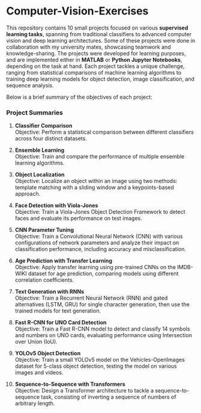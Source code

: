 # Computer-Vision-Exercises

This repository contains 10 small projects focused on various **supervised learning tasks**, spanning from traditional classifiers to advanced computer vision and deep learning architectures. Some of these projects were done in collaboration with my university mates, showcasing teamwork and knowledge-sharing. The projects were developed for learning purposes, and are implemented either in **MATLAB** or **Python Jupyter Notebooks**, depending on the task at hand. Each project tackles a unique challenge, ranging from statistical comparisons of machine learning algorithms to training deep learning models for object detection, image classification, and sequence analysis.

Below is a brief summary of the objectives of each project:

### Project Summaries
1. **Classifier Comparison**  
Objective: Perform a statistical comparison between different classifiers across four distinct datasets.

2. **Ensemble Learning**  
Objective: Train and compare the performance of multiple ensemble learning algorithms.

3. **Object Localization**  
Objective: Localize an object within an image using two methods: template matching with a sliding window and a keypoints-based approach.

4. **Face Detection with Viola-Jones**  
Objective: Train a Viola-Jones Object Detection Framework to detect faces and evaluate its performance on test images.

5. **CNN Parameter Tuning**  
Objective: Train a Convolutional Neural Network (CNN) with various configurations of network parameters and analyze their impact on classification performance, including accuracy and misclassification.

6. **Age Prediction with Transfer Learning**  
Objective: Apply transfer learning using pre-trained CNNs on the IMDB-WIKI dataset for age prediction, comparing models using different correlation coefficients.

7. **Text Generation with RNNs**  
Objective: Train a Recurrent Neural Network (RNN) and gated alternatives (LSTM, GRU) for single character generation, then use the trained models for text generation.

8. **Fast R-CNN for UNO Card Detection**  
Objective: Train a Fast R-CNN model to detect and classify 14 symbols and numbers on UNO cards, evaluating performance using Intersection over Union (IoU).

9. **YOLOv5 Object Detection**  
Objective: Train a small YOLOv5 model on the Vehicles-OpenImages dataset for 5-class object detection, testing the model on various images and videos.

10. **Sequence-to-Sequence with Transformers**  
Objective: Design a Transformer architecture to tackle a sequence-to-sequence task, consisting of inverting a sequence of numbers of arbitrary length.
